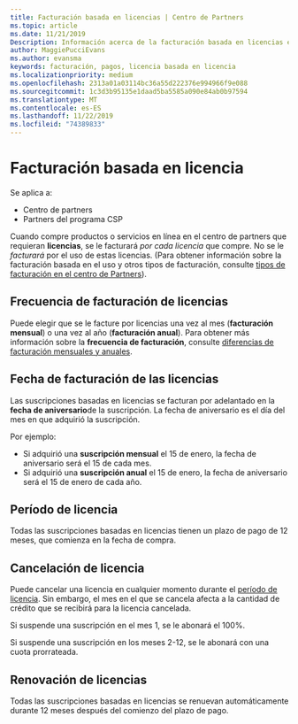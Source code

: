 ```yaml
---
title: Facturación basada en licencias | Centro de Partners
ms.topic: article
ms.date: 11/21/2019
Description: Información acerca de la facturación basada en licencias en el centro de Partners, donde se factura por licencia (no por el uso de licencias).
author: MaggiePucciEvans
ms.author: evansma
keywords: facturación, pagos, licencia basada en licencia
ms.localizationpriority: medium
ms.openlocfilehash: 2313a01a03114bc36a55d222376e994966f9e088
ms.sourcegitcommit: 1c3d3b95135e1daad5ba5585a090e84ab0b97594
ms.translationtype: MT
ms.contentlocale: es-ES
ms.lasthandoff: 11/22/2019
ms.locfileid: "74389833"
---
```

# <a name="license-based-billing"></a>Facturación basada en licencia

Se aplica a:

- Centro de partners
- Partners del programa CSP

Cuando compre productos o servicios en línea en el centro de partners que requieran **licencias**, se le facturará *por cada licencia* que compre. No se le *facturará* por el uso de estas licencias. (Para obtener información sobre la facturación basada en el uso y otros tipos de facturación, consulte [tipos de facturación en el centro de Partners](billing-different-types.md)).

## <a name="license-billing-frequency"></a>Frecuencia de facturación de licencias

Puede elegir que se le facture por licencias una vez al mes (**facturación mensual**) o una vez al año (**facturación anual**). Para obtener más información sobre la **frecuencia de facturación**, consulte [diferencias de facturación mensuales y anuales](billing-annual-monthly.md).

## <a name="billing-date-for-licenses"></a>Fecha de facturación de las licencias

Las suscripciones basadas en licencias se facturan por adelantado en la **fecha de aniversario**de la suscripción. La fecha de aniversario es el día del mes en que adquirió la suscripción.

Por ejemplo:

- Si adquirió una **suscripción mensual** el 15 de enero, la fecha de aniversario será el 15 de cada mes.
- Si adquirió una **suscripción anual** el 15 de enero, la fecha de aniversario será el 15 de enero de cada año.

## <a name="license-term"></a>Período de licencia

Todas las suscripciones basadas en licencias tienen un plazo de pago de 12 meses, que comienza en la fecha de compra.

## <a name="license-cancellation"></a>Cancelación de licencia

Puede cancelar una licencia en cualquier momento durante el [período de licencia](#license-term). Sin embargo, el mes en el que se cancela afecta a la cantidad de crédito que se recibirá para la licencia cancelada.

Si suspende una suscripción en el mes 1, se le abonará el 100%.

Si suspende una suscripción en los meses 2-12, se le abonará con una cuota prorrateada.

## <a name="license-renewal"></a>Renovación de licencias

Todas las suscripciones basadas en licencias se renuevan automáticamente durante 12 meses después del comienzo del plazo de pago.
